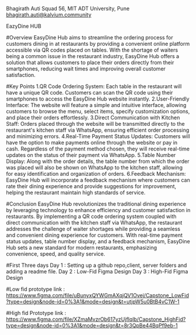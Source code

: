 Bhagirath Auti
Squad 56,
MIT ADT University, Pune
bhagirath.auti@kalvium.community

EazyDine HUB

#Overview
EasyDine Hub aims to streamline the ordering process for customers dining in at restaurants by providing a convenient online platform accessible via QR codes placed on tables. With the shortage of waiters being a common issue in the restaurant industry, EasyDine Hub offers a solution that allows customers to place their orders directly from their smartphones, reducing wait times and improving overall customer satisfaction.

#Key Points 
1.QR Code Ordering System: Each table in the restaurant will have a unique QR code. Customers can scan the QR code using their smartphones to access the EasyDine Hub website instantly.
2.User-Friendly Interface: The website will feature a simple and intuitive interface, allowing customers to browse the menu, select items, specify customization options, and place their orders effortlessly.
3.Direct Communication with Kitchen Staff: Orders placed through the website will be transmitted directly to the restaurant's kitchen staff via WhatsApp, ensuring efficient order processing and minimizing errors.
4.Real-Time Payment Status Updates: Customers will have the option to make payments online through the website or pay in cash. Regardless of the payment method chosen, they will receive real-time updates on the status of their payment via WhatsApp.
5.Table Number Display: Along with the order details, the table number from which the order was placed will also be shown on WhatsApp to the kitchen staff, allowing for easy identification and organization of orders.
6.Feedback Mechanism: EasyDine Hub will incorporate a feedback mechanism where customers can rate their dining experience and provide suggestions for improvement, helping the restaurant maintain high standards of service.

#Conclusion
EasyDine Hub revolutionizes the traditional dining experience by leveraging technology to enhance efficiency and customer satisfaction in restaurants. By implementing a QR code ordering system coupled with direct communication with the kitchen staff via WhatsApp, the restaurant addresses the challenge of waiter shortages while providing a seamless and convenient dining experience for customers. With real-time payment status updates, table number display, and a feedback mechanism, EasyDine Hub sets a new standard for modern restaurants, emphasizing convenience, speed, and quality service.

#First Three days
Day 1 : Setting up a github repo,client, server folders and adding a readme file.
Day 2 : Low-Fid Figma Design
Day 3 : High-Fid Figma Design

#Low fid prototype link : https://www.figma.com/file/uBunyxQYWGmAXqjQV1Ovej/Capstone_LowFid?type=design&node-id=0%3A1&mode=design&t=utjpW5u0BtB4vC1W-1

#High fid Prototype link : https://www.figma.com/file/XZmaMvzrOb617yzUjfIqlb/Capstone_HighFid?type=design&node-id=0%3A1&mode=design&t=8r3QpBe44BqPf9eb-1
